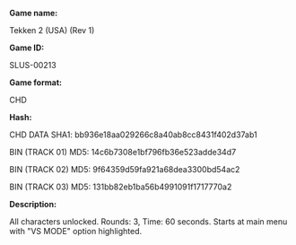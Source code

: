 **Game name:**

Tekken 2 (USA) (Rev 1)

**Game ID:**

SLUS-00213

**Game format:**

CHD

**Hash:**

CHD DATA SHA1: bb936e18aa029266c8a40ab8cc8431f402d37ab1

BIN (TRACK 01) MD5: 14c6b7308e1bf796fb36e523adde34d7

BIN (TRACK 02) MD5: 9f64359d59fa921a68dea3300bd54ac2

BIN (TRACK 03) MD5: 131bb82eb1ba56b4991091f1717770a2

**Description:**

All characters unlocked. Rounds: 3, Time: 60 seconds. Starts at main menu with "VS MODE" option highlighted.